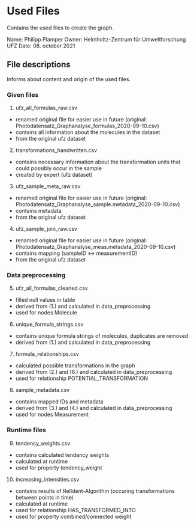 # Used Files

Contains the used files to create the graph.

Name: Philipp Plamper
Owner: Helmholtz-Zentrum für Umweltforschung UFZ
Date: 08. october 2021


## File descriptions
  
Informs about content and origin of the used files.


### Given files

1. ufz_all_formulas_raw.csv
- renamed original file for easier use in future (original: Photodatensatz_Graphanalyse_formulas_2020-09-10.csv)
- contains all information about the molecules in the dataset 
- from the original ufz dataset

2. transformations_handwritten.csv
- contains necessary information about the transformation units that could possibly occur in the sample
- created by expert (ufz dataset)

3. ufz_sample_meta_raw.csv
- renamed original file for easier use in future (original: Photodatensatz_Graphanalyse_sample.metadata_2020-09-10.csv)
- contains metadata
- from the original ufz dataset

4. ufz_sample_join_raw.csv
- renamed original file for easier use in future (original: Photodatensatz_Graphanalyse_meas.metadata_2020-09-10.csv)
- contains mapping (sampleID <-> measurementID)
- from the original ufz dataset


### Data preprocessing

5. ufz_all_formulas_cleaned.csv
- filled null values in table
- derived from (1.) and calculated in data_preprocessing
- used for nodes Molecule

6. unique_formula_strings.csv
- contains unique formula strings of molecules, duplicates are removed
- derived from (1.) and calculated in data_preprocessing

7. formula_relationships.csv
- calculated possible transformations in the graph  
- derived from (2.) and (6.) and calculated in data_preprocessing
- used for relationship POTENTIAL_TRANSFORMATION

8. sample_metadata.csv
- contains mapped IDs and metadata
- derived from (3.) and (4.) and calculated in data_preprocessing
- used for nodes Measurement


### Runtime files

9. tendency_weights.csv
- contains calculated tendency weights
- calculated at runtime
- used for property tendency_weight

10. increasing_intensities.csv
- contains results of RelIdent-Algorithm (occuring transformations between points in time)
- calculated at runtime
- used for relationship HAS_TRANSFORMED_INTO
- used for property combined/connected weight